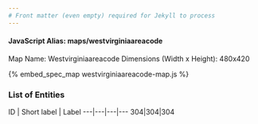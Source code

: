 ```yaml
---
# Front matter (even empty) required for Jekyll to process
---
```


#### JavaScript Alias: maps/westvirginiaareacode

Map Name: Westvirginiaareacode
Dimensions (Width x Height): 480x420



{% embed_spec_map westvirginiaareacode-map.js %}

### List of Entities

ID | Short label | Label
---|---|---|---
304|304|304

